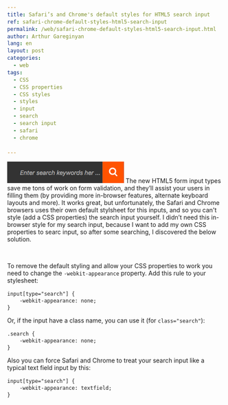 ```yaml
---
title: Safari’s and Chrome's default styles for HTML5 search input
ref: safari-chrome-default-styles-html5-search-input
permalink: /web/safari-chrome-default-styles-html5-search-input.html
author: Arthur Gareginyan
lang: en
layout: post
categories:
  - web
tags:
  - CSS
  - CSS properties
  - CSS styles
  - styles
  - input
  - search
  - search input
  - safari
  - chrome

---
```


![thumb](/images/search.png)
The new HTML5 form input types save me tons of work on form validation, and they’ll assist your users in filling them (by providing more in-browser features, alternate keyboard layouts and more). It works great, but unfortunately, the Safari and Chrome browsers uses their own default stylsheet for this inputs, and so you can't style (add a CSS properties) the search input yourself. I didn’t need this in-browser style for my search input, because I want to add my own CSS properties to searc input, so after some searching, I discovered the below solution.

<br>

To remove the default styling and allow your CSS properties to work you need to change the `-webkit-appearance` property. Add this rule to your stylesheet:

```
input[type="search"] {
	-webkit-appearance: none;
}
```

Or, if the input have a class name, you can use it (for `class="search"`):

```
.search {
    -webkit-appearance: none;
}
```

Also you can force Safari and Chrome to treat your search input like a typical text field input by this:

```
input[type="search"] {
	-webkit-appearance: textfield;
}
```

